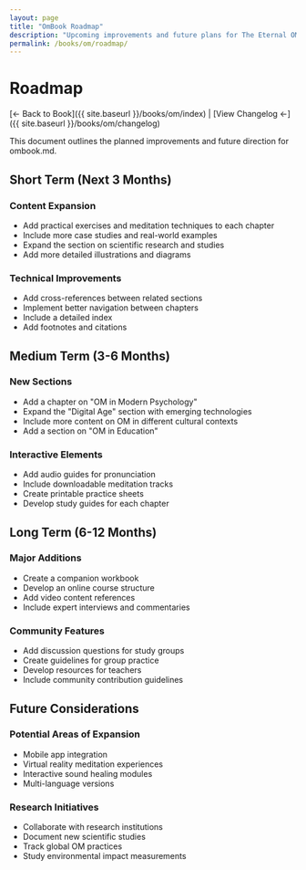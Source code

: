```yaml
---
layout: page
title: "OmBook Roadmap"
description: "Upcoming improvements and future plans for The Eternal OM"
permalink: /books/om/roadmap/
---
```


# Roadmap

[← Back to Book]({{ site.baseurl }}/books/om/index) | [View Changelog ←]({{ site.baseurl }}/books/om/changelog)

This document outlines the planned improvements and future direction for ombook.md.

## Short Term (Next 3 Months)

### Content Expansion
- Add practical exercises and meditation techniques to each chapter
- Include more case studies and real-world examples
- Expand the section on scientific research and studies
- Add more detailed illustrations and diagrams

### Technical Improvements
- Add cross-references between related sections
- Implement better navigation between chapters
- Include a detailed index
- Add footnotes and citations

## Medium Term (3-6 Months)

### New Sections
- Add a chapter on "OM in Modern Psychology"
- Expand the "Digital Age" section with emerging technologies
- Include more content on OM in different cultural contexts
- Add a section on "OM in Education"

### Interactive Elements
- Add audio guides for pronunciation
- Include downloadable meditation tracks
- Create printable practice sheets
- Develop study guides for each chapter

## Long Term (6-12 Months)

### Major Additions
- Create a companion workbook
- Develop an online course structure
- Add video content references
- Include expert interviews and commentaries

### Community Features
- Add discussion questions for study groups
- Create guidelines for group practice
- Develop resources for teachers
- Include community contribution guidelines

## Future Considerations

### Potential Areas of Expansion
- Mobile app integration
- Virtual reality meditation experiences
- Interactive sound healing modules
- Multi-language versions

### Research Initiatives
- Collaborate with research institutions
- Document new scientific studies
- Track global OM practices
- Study environmental impact measurements 